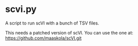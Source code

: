 # scvi.py

A script to run scVI with a bunch of TSV files.

This needs a patched version of scVI.
You can use the one at:
https://github.com/maaskola/scVI.git
